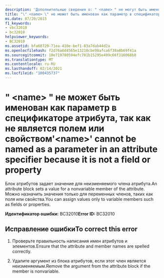 ```yaml
---
description: 'Дополнительные сведения о: " <name> " не могут быть именованы в качестве параметра в спецификаторе атрибута, так как это не поле или свойство'
title: "\" <name> \" не может быть именован как параметр в спецификаторе атрибута, так как не является полем или свойством"
ms.date: 07/20/2015
f1_keywords:
- vbc32010
- bc32010
helpviewer_keywords:
- BC32010
ms.assetid: bfa68729-71ea-410e-bef1-83a7dab44d2a
ms.openlocfilehash: f2d76a6d4565e13210cbe98afca6f30a8b69f41a
ms.sourcegitcommit: 10e719780594efc781b15295e499c66f316068b8
ms.translationtype: MT
ms.contentlocale: ru-RU
ms.lasthandoff: 02/14/2021
ms.locfileid: "100435737"
---
```

# <a name="name-cannot-be-named-as-a-parameter-in-an-attribute-specifier-because-it-is-not-a-field-or-property"></a><span data-ttu-id="db82d-103">" \<name> " не может быть именован как параметр в спецификаторе атрибута, так как не является полем или свойством</span><span class="sxs-lookup"><span data-stu-id="db82d-103">'\<name>' cannot be named as a parameter in an attribute specifier because it is not a field or property</span></span>

<span data-ttu-id="db82d-104">Блок атрибутов задает значение для неизменяемого члена атрибута.</span><span class="sxs-lookup"><span data-stu-id="db82d-104">An attribute block sets a value for a nonvariable member of the attribute.</span></span> <span data-ttu-id="db82d-105">Можно назначить значения только для переменных членов, таких как поля или свойства.</span><span class="sxs-lookup"><span data-stu-id="db82d-105">You can assign values only to variable members such as fields or properties.</span></span>  
  
 <span data-ttu-id="db82d-106">**Идентификатор ошибки:** BC32010</span><span class="sxs-lookup"><span data-stu-id="db82d-106">**Error ID:** BC32010</span></span>  
  
## <a name="to-correct-this-error"></a><span data-ttu-id="db82d-107">Исправление ошибки</span><span class="sxs-lookup"><span data-stu-id="db82d-107">To correct this error</span></span>  
  
1. <span data-ttu-id="db82d-108">Проверьте правильность написания имен атрибутов и элементов.</span><span class="sxs-lookup"><span data-stu-id="db82d-108">Ensure that the attribute and member names are spelled correctly.</span></span>  
  
2. <span data-ttu-id="db82d-109">Удалите аргумент из блока атрибутов, если этот член является неизменяемым.</span><span class="sxs-lookup"><span data-stu-id="db82d-109">Remove the argument from the attribute block if the member is nonvariable.</span></span>  
